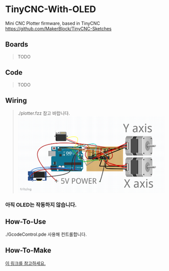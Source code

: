 # TinyCNC-With-OLED
Mini CNC Plotter firmware, based in TinyCNC https://github.com/MakerBlock/TinyCNC-Sketches

## Boards
> TODO

## Code
> TODO

## Wiring
> ./plotter.fzz 참고 바랍니다.
![Wiring](https://github.com/steamkbg0506/TinyCNC-With-OLED/blob/main/wiring.png)

### 아직 OLED는 작동하지 않습니다.

## How-To-Use
./GcodeControl.pde 사용해 컨트롤합니다.

## How-To-Make
[이 링크를 참고하세요.](https://www.ardumotive.com/new-cnc-plotter.html)
